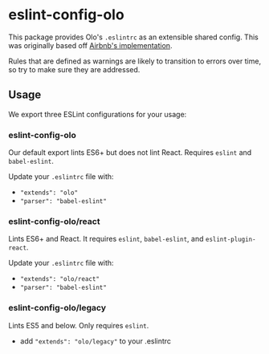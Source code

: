 # eslint-config-olo

This package provides Olo's `.eslintrc` as an extensible shared config. This was originally based off [Airbnb's implementation](https://github.com/airbnb/javascript/tree/master/packages/eslint-config-airbnb).

Rules that are defined as warnings are likely to transition to errors over time, so try to make sure they are addressed.

## Usage

We export three ESLint configurations for your usage:

### eslint-config-olo

Our default export lints ES6+ but does not lint React. Requires `eslint` and `babel-eslint`.

Update your `.eslintrc` file with:

- `"extends": "olo"`
- `"parser": "babel-eslint"`

### eslint-config-olo/react

Lints ES6+ and React. It requires `eslint`, `babel-eslint`, and `eslint-plugin-react`.

Update your `.eslintrc` file with:

- `"extends": "olo/react"`
- `"parser": "babel-eslint"`

### eslint-config-olo/legacy

Lints ES5 and below. Only requires `eslint`.

- add `"extends": "olo/legacy"` to your .eslintrc